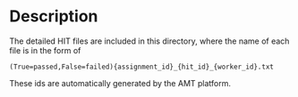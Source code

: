 # Description
The detailed HIT files are included in this directory, where the name of each file is in the form of 

```(True=passed,False=failed){assignment_id}_{hit_id}_{worker_id}.txt```


 These ids are automatically generated by the AMT platform.